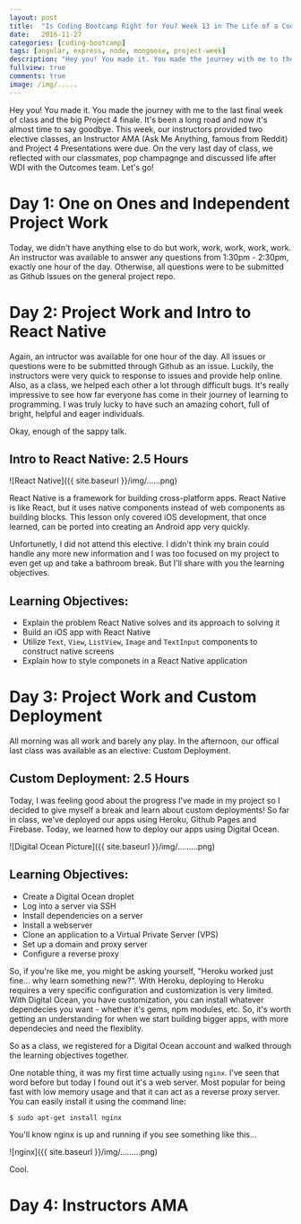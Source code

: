 ```yaml
---
layout: post
title:  "Is Coding Bootcamp Right for You? Week 13 in The Life of a Coding Bootcamper"
date:   2016-11-27
categories: [coding-bootcamp]
tags: [angular, express, node, mongoose, project-week]
description: "Hey you! You made it. You made the journey with me to the last final week of class and the big Project 4 finale. It's been a long road and now it's almost time to say goodbye. This week, our instructors provided two elective classes, an Instructor AMA (Ask Me Anything, famous from Reddit) and Project 4 Presentations were due. On the very last day of class, we reflected with our classmates, pop champagnge and discussed life after WDI with the Outcomes team. Let's go!"
fullview: true
comments: true
image: /img/.....
---
```

Hey you! You made it. You made the journey with me to the last final week of class and the big Project 4 finale. It's been a long road and now it's almost time to say goodbye. This week, our instructors provided two elective classes, an Instructor AMA (Ask Me Anything, famous from Reddit) and Project 4 Presentations were due. On the very last day of class, we reflected with our classmates, pop champagnge and discussed life after WDI with the Outcomes team. Let's go!

# Day 1: One on Ones and Independent Project Work

Today, we didn't have anything else to do but work, work, work, work, work. An instructor was available to answer any questions from 1:30pm - 2:30pm, exactly one hour of the day. Otherwise, all questions were to be submitted as Github Issues on the general project repo.

# Day 2: Project Work and Intro to React Native

Again, an intructor was available for one hour of the day. All issues or questions were to be submitted through Github as an issue. Luckily, the instructors were very quick to response to issues and provide help online. Also, as a class, we helped each other a lot through difficult bugs. It's really impressive to see how far everyone has come in their journey of learning to programming. I was truly lucky to have such an amazing cohort, full of bright, helpful and eager individuals.

Okay, enough of the sappy talk.

## Intro to React Native: 2.5 Hours

![React Native]({{ site.baseurl }}/img/......png)

React Native is a framework for building cross-platform apps. React Native is like React, but it uses native components instead of web components as building blocks. This lesson only covered iOS development, that once learned, can be ported into creating an Android app very quickly.

Unfortunetly, I did not attend this elective. I didn't think my brain could handle any more new information and I was too focused on my project to even get up and take a bathroom break. But I'll share with you the learning objectives.

## Learning Objectives:

* Explain the problem React Native solves and its approach to solving it
* Build an iOS app with React Native
* Utilize ```Text```, ```View```, ```ListView```, ```Image``` and ```TextInput``` components to construct native screens
* Explain how to style componets in a React Native application

# Day 3: Project Work and Custom Deployment

All morning was all work and barely any play. In the afternoon, our offical last class was available as an elective: Custom Deployment.

## Custom Deployment: 2.5 Hours

Today, I was feeling good about the progress I've made in my project so I decided to give myself a break and learn about custom deployments! So far in class, we've deployed our apps using Heroku, Github Pages and Firebase. Today, we learned how to deploy our apps using Digital Ocean.

![Digital Ocean Picture]({{ site.baseurl }}/img/.........png)

## Learning Objectives:

* Create a Digital Ocean droplet
* Log into a server via SSH
* Install dependencies on a server
* Install a webserver
* Clone an application to a Virtual Private Server (VPS)
* Set up a domain and proxy server
* Configure a reverse proxy

So, if you're like me, you might be asking yourself, "Heroku worked just fine... why learn something new?". With Heroku, deploying to Heroku requires a very specific configuration and customization is very limited.  With Digital Ocean, you have customization, you can install whatever dependecies you want - whether it's gems, npm modules, etc. So, it's worth getting an understanding for when we start building bigger apps, with more dependecies and need the flexiblity.

So as a class, we registered for a Digital Ocean account and walked through the learning objectives together.

One notable thing, it was my first time actually using ```nginx```. I've seen that word before but today I found out it's a web server. Most popular for being fast with low memory usage and that it can act as a reverse proxy server. You can easily install it using the command line:

```$ sudo apt-get install nginx```

You'll know nginx is up and running if you see something like this...

![nginx]({{ site.baseurl }}/img/.........png)

Cool.

# Day 4: Instructors AMA
